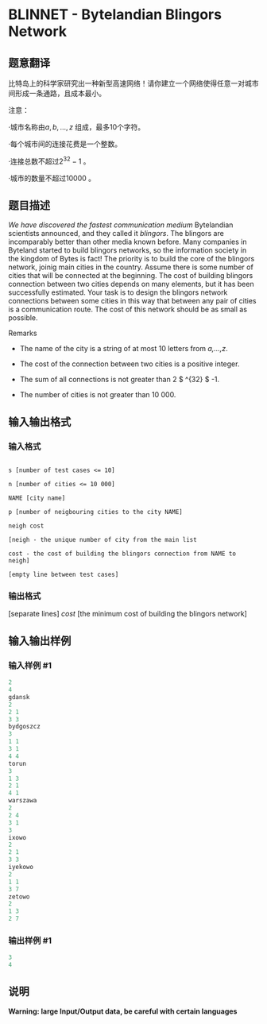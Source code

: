 # BLINNET - Bytelandian Blingors Network

## 题意翻译

比特岛上的科学家研究出一种新型高速网络！请你建立一个网络使得任意一对城市间形成一条通路，且成本最小。

注意：

·城市名称由$a,b,...,z$ 组成，最多10个字符。

·每个城市间的连接花费是一个整数。

·连接总数不超过$2^{32}-1$ 。

·城市的数量不超过$10000$ 。

## 题目描述

 _We have discovered the fastest communication medium_ Bytelandian scientists announced, and they called it _blingors_. The blingors are incomparably better than other media known before. Many companies in Byteland started to build blingors networks, so the information society in the kingdom of Bytes is fact! The priority is to build the core of the blingors network, joinig main cities in the country. Assume there is some number of cities that will be connected at the beginning. The cost of building blingors connection between two cities depends on many elements, but it has been successfully estimated. Your task is to design the blingors network connections between some cities in this way that between any pair of cities is a communication route. The cost of this network should be as small as possible.

Remarks

- The name of the city is a string of at most 10 letters from _a,...,z_.

- The cost of the connection between two cities is a positive integer.

- The sum of all connections is not greater than 2 $ ^{32} $ -1.

- The number of cities is not greater than 10 000.

## 输入输出格式

### 输入格式

```

s [number of test cases <= 10]

n [number of cities <= 10 000]

NAME [city name]

p [number of neigbouring cities to the city NAME]

neigh cost

[neigh - the unique number of city from the main list

cost - the cost of building the blingors connection from NAME to neigh]

[empty line between test cases]

```

### 输出格式

 \[separate lines\] _cost_ \[the minimum cost of building the blingors network\]

## 输入输出样例

### 输入样例 #1

```cpp
2
4
gdansk
2
2 1
3 3
bydgoszcz
3
1 1
3 1
4 4
torun
3
1 3
2 1
4 1
warszawa
2
2 4
3 1
3
ixowo
2
2 1
3 3
iyekowo
2
1 1
3 7
zetowo
2
1 3 
2 7
```


### 输出样例 #1

```cpp
3
4
```


## 说明

**Warning: large Input/Output data, be careful with certain languages**

